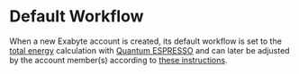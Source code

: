 # Default Workflow

When a new Exabyte account is created, its default workflow is set to the [total energy](../properties/overview.md) calculation with [Quantum ESPRESSO](../software-directory/modeling/quantum-espresso.md) and can later be adjusted by the account member(s) according to [these instructions](actions/set-default.md). 
